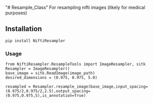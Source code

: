 "# Resample_Class" 
For resampling nifti images (likely for medical purposes)
## Installation
    pip install NiftiResampler
### Usage
    from NiftiResampler.ResampleTools import ImageResampler, sitk
    Resampler = ImageResampler()
    base_image = sitk.ReadImage(image_path)
    desired_dimensions = (0.975, 0.975, 5.0)
    
    resampled = Resampler.resample_image(base_image,input_spacing=(0.975/2,0.975/2,2.5),output_spacing=(0.975,0.975,5),is_annotation=True)

